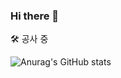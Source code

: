 ### Hi there 👋

🛠️ 공사 중

![Anurag's GitHub stats](https://github-readme-stats.vercel.app/api?username=hi-Heidi&show_icons=true&theme=vue)

<!--
**hi-Heidi/hi-Heidi** is a ✨ _special_ ✨ repository because its `README.md` (this file) appears on your GitHub profile.

Here are some ideas to get you started:

- 🔭 I’m currently working on ...
- 🌱 I’m currently learning ...
- 👯 I’m looking to collaborate on ...
- 🤔 I’m looking for help with ...
- 💬 Ask me about ...
- 📫 How to reach me: ...
- 😄 Pronouns: ...
- ⚡ Fun fact: ...
-->
